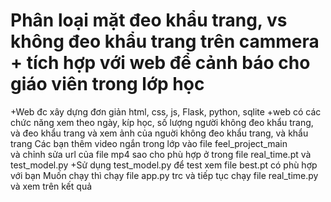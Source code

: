 # Phân loại mặt đeo khẩu trang, vs không đeo khẩu trang trên cammera + tích hợp với web để cảnh báo cho giáo viên trong lớp học
+Web đc xây dựng đơn giản html, css, js, Flask, python, sqlite
+web có các chức năng xem theo ngày, kíp học, số lượng người không đeo khẩu trang, và đeo khẩu trang 
và xem ảnh của nguời không đeo khẩu trang, và khẩu trang
Các bạn thêm video ngắn trong lớp vào file feel_project_main  
và chỉnh sửa url của file mp4 sao cho phù hợp ở trong file real_time.pt và test_model.py
+Sử dụng test_model.py để test xem file best.pt có phù hợp với bạn
Muốn chạy thì chạy file app.py trc và tiếp tục chạy file real_time.py 
và xem trên kết quả 

